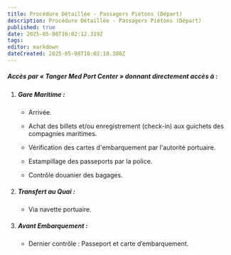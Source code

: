 ```yaml
---
title: Procédure Détaillée - Passagers Piétons (Départ)
description: Procédure Détaillée - Passagers Piétons (Départ)
published: true
date: 2025-05-08T16:02:12.319Z
tags: 
editor: markdown
dateCreated: 2025-05-08T16:02:10.388Z
---
```


##### Accès par « Tanger Med Port Center » donnant directement accès à :

  1. ##### **Gare Maritime :**

     *  Arrivée.

     *  Achat des billets et/ou enregistrement \(check-in\) aux guichets des compagnies maritimes.

     *  Vérification des cartes d'embarquement par l'autorité portuaire.

     *  Estampillage des passeports par la police.

     *  Contrôle douanier des bagages.

  2. ##### **Transfert au Quai :**

     *  Via navette portuaire.

  3. ##### **Avant Embarquement :**

     *  Dernier contrôle : Passeport et carte d’embarquement.